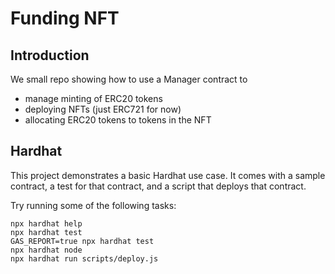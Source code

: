 # Funding NFT

## Introduction

We small repo showing how to use a Manager contract to

- manage minting of ERC20 tokens
- deploying NFTs (just ERC721 for now)
- allocating ERC20 tokens to tokens in the NFT

## Hardhat

This project demonstrates a basic Hardhat use case. It comes with a sample contract, a test for that contract, and a script that deploys that contract.

Try running some of the following tasks:

```shell
npx hardhat help
npx hardhat test
GAS_REPORT=true npx hardhat test
npx hardhat node
npx hardhat run scripts/deploy.js
```
